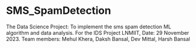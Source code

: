 # SMS_SpamDetection
The Data Science Project: To implement the sms spam detection ML algorithm and data analysis. For the IDS Project LNMIIT, Date: 29 November 2023. Team members: Mehul Khera, Daksh Bansal, Dev Mittal, Harsh Bansal
